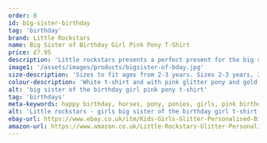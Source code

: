 ```yaml
---
order: 8
id: big-sister-birthday
tag: 'birthday'
brand: Little Rockstars
name: Big Sister of Birthday Girl Pink Pony T-Shirt
price: £7.95
description: 'Little rockstars presents a perfect present for the big sister of the birthday girl with a pink glitter pony and gold glitter stars t-shirt.'
image1: '/assets/images/products/bigsister-of-bday.jpg'
size-description: 'Sizes to fit ages from 2-3 years. Sizes 2-3 years, 3-4 years, 5-6 years, 7-8 years and 9-11 years.'
colour-description: 'White t-shirt and with pink glitter pony and gold glitter stars.'
alt: 'big sister of the birthday girl pink pony t-shirt'
tag: 'birthdays'
meta-keywords: happy birthday, horses, pony, ponies, girls, pink birthday, big sister, glitter, sparkle
alt: 'Little rockstars - girls big sister of the birthday girl t-shirt with pink glitter pony and gold glitter stars.'
ebay-url: https://www.ebay.co.uk/itm/Kids-Girls-Glitter-Personalised-Big-Sister-Of-The-Birthday-Girl-Pony-T-Shirt/313027015012?hash=item48e1dd3164:m:mRgebqx5iZLU22W3yju3fkQ
amazon-url: https://www.amazon.co.uk/Little-Rockstars-Glitter-Personalised-Birthday/dp/B0892WYNKD/ref=sr_1_1?dchild=1&keywords=birthday+t-shirt&m=A1J0V53ZQGJHT4&qid=1591133221&s=merchant-items&sr=1-1
---
```

